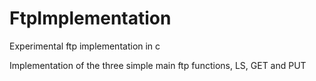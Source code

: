 # FtpImplementation
Experimental ftp implementation in c

Implementation of the three simple main ftp functions, LS, GET and PUT
